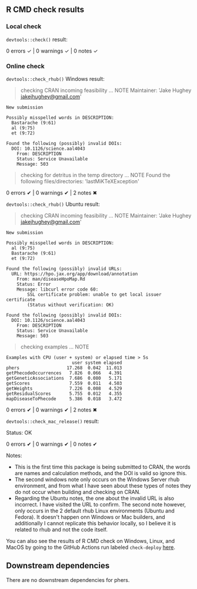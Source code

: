 ## R CMD check results

### Local check
`devtools::check()` result:

  0 errors ✓ | 0 warnings ✓ | 0 notes ✓

### Online check
`devtools::check_rhub()` Windows result:

  > checking CRAN incoming feasibility ... NOTE
  Maintainer: 'Jake Hughey <jakejhughey@gmail.com>'
  
    New submission
    
    Possibly misspelled words in DESCRIPTION:
      Bastarache (9:61)
      al (9:75)
      et (9:72)
    
    Found the following (possibly) invalid DOIs:
      DOI: 10.1126/science.aal4043
        From: DESCRIPTION
        Status: Service Unavailable
        Message: 503
  
  > checking for detritus in the temp directory ... NOTE
    Found the following files/directories:
      'lastMiKTeXException'
  
  0 errors ✔ | 0 warnings ✔ | 2 notes ✖
  

`devtools::check_rhub()` Ubuntu result:

  > checking CRAN incoming feasibility ... NOTE
  Maintainer: 'Jake Hughey <jakejhughey@gmail.com>'
  
    New submission

    Possibly misspelled words in DESCRIPTION:
      al (9:75)
      Bastarache (9:61)
      et (9:72)
    
    Found the following (possibly) invalid URLs:
      URL: https://hpo.jax.org/app/download/annotation
        From: man/diseaseHpoMap.Rd
        Status: Error
        Message: libcurl error code 60:
          	SSL certificate problem: unable to get local issuer certificate
          	(Status without verification: OK)
    
    Found the following (possibly) invalid DOIs:
      DOI: 10.1126/science.aal4043
        From: DESCRIPTION
        Status: Service Unavailable
        Message: 503
        
  > checking examples ... NOTE
  
    Examples with CPU (user + system) or elapsed time > 5s
                             user system elapsed
    phers                  17.268  0.042  11.013
    getPhecodeOccurrences   7.826  0.066   4.391
    getGeneticAssociations  7.686  0.080   5.171
    getScores               7.559  0.011   4.503
    getWeights              7.226  0.008   4.529
    getResidualScores       5.755  0.012   4.355
    mapDiseaseToPhecode     5.386  0.018   3.472
  
  0 errors ✔ | 0 warnings ✔ | 2 notes ✖
  
  
`devtools::check_mac_release()` result:

  Status: OK
  
  0 errors ✔ | 0 warnings ✔ | 0 notes ✔

Notes:
  - This is the first time this package is being submitted to CRAN, the words are names and calculation methods, and the DOI is valid so ignore this.
  - The second windows note only occurs on the Windows Server rhub environment, and from what I have seen about these types of notes they do not occur when building and checking on CRAN.
  - Regarding the Ubuntu notes, the one about the invalid URL is also incorrect. I have visited the URL to confirm. The second note however, only occurs in the 2 default rhub Linux environments (Ubuntu and Fedora). It doesn't happen onn Windows or Mac builders, and additionally I cannot replicate this behavior locally, so I believe it is related to rhub and not the code itself.

You can also see the results of R CMD check on Windows, Linux, and MacOS by going to the GitHub Actions run labeled `check-deploy` [here](https://github.com/hugheylab/phers/actions).

## Downstream dependencies
There are no downstream dependencies for phers.
